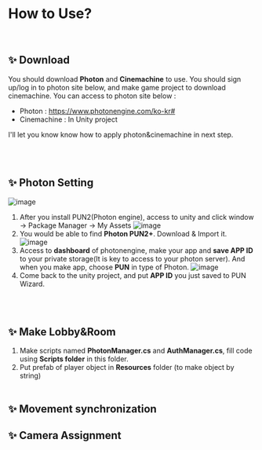 # How to Use? 
<br>

## ✨ Download
You should download **Photon** and **Cinemachine** to use. You should sign up/log in to photon site below, and make game project to download cinemachine. You can access to photon site below : 

- Photon : https://www.photonengine.com/ko-kr#
- Cinemachine : In Unity project

I'll let you know know how to apply photon&cinemachine in next step.

<br><br>

## ✨ Photon Setting 
![image](https://github.com/user-attachments/assets/3c61830e-2c32-426e-9ca5-e8cdf5568398)
1. After you install PUN2(Photon engine), access to unity and click window -> Package Manager -> My Assets
![image](https://github.com/user-attachments/assets/573e091a-c2dc-45f3-b8bc-fe09de119481)
2. You would be able to find **Photon PUN2+**. Download & Import it.
![image](https://github.com/user-attachments/assets/c9c96eaf-7a5c-4237-bdad-a2baacb6d3bf)
3. Access to **dashboard** of photonengine, make your app and **save APP ID** to your private storage(It is key to access to your photon server). And when you make app, choose **PUN** in type of Photon.
![image](https://github.com/user-attachments/assets/b19e39e5-138a-488b-9214-10c8feff48b1)
4. Come back to the unity project, and put **APP ID** you just saved to PUN Wizard. 

<br><br>

## ✨ Make Lobby&Room
1. Make scripts named **PhotonManager.cs** and **AuthManager.cs**, fill code using **Scripts folder** in this folder.
2. Put prefab of player object in **Resources** folder (to make object by string)
<br><br>

## ✨ Movement synchronization

## ✨ Camera Assignment
